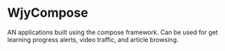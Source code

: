 # WjyCompose
AN applications built using the compose framework. Can be used for get learning progress alerts, video traffic, and article browsing.

